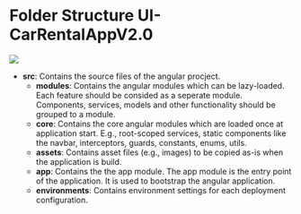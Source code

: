 # Folder Structure UI-CarRentalAppV2.0

![](/figures/folder-structure.png)

- **src**: Contains the source files of the angular procject.   
    - **modules**: Contains the angular modules which can be lazy-loaded. Each feature should be consided as a seperate module. Components, services, models and other functionality should be grouped to a module.
    - **core**: Contains the core angular modules which are loaded once at application start. E.g., root-scoped services, static components like the navbar, interceptors, guards, constants, enums, utils.
    - **assets**: Contains asset files (e.g., images) to be copied as-is when the application is build.
    - **app**: Contains the the app module. The app module is the entry point of the application. It is used to bootstrap the angular application.
    - **environments**: Contains environment settings for each deployment configuration.